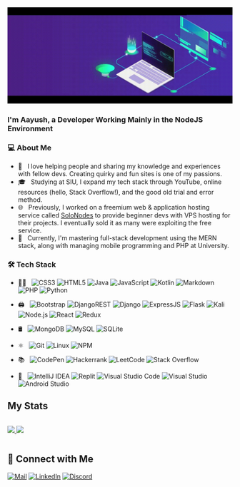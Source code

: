 <div align="center">
<img src="/new_banner.gif" width="600">
</div>  

### I'm Aayush, a Developer Working Mainly in the NodeJS Environment

### 💻 About Me

- 🤔 &nbsp; I love helping people and sharing my knowledge and experiences with fellow devs. Creating quirky and fun sites is one of my passions.
- 🎓 &nbsp; Studying at SIU, I expand my tech stack through YouTube, online resources (hello, Stack Overflow!), and the good old trial and error method.
- 🌐 &nbsp; Previously, I worked on a freemium web & application hosting service called [SoloNodes](https://solonodes.net) to provide beginner devs with VPS hosting for their projects. I eventually sold it as many were exploiting the free service.
- 🧠 &nbsp; Currently, I'm mastering full-stack development using the MERN stack, along with managing mobile programming and PHP at University.

### 🛠 Tech Stack

- 👨‍💻 &nbsp;
  ![CSS3](https://img.shields.io/badge/css3-%231572B6.svg?style=flat&logo=css3&logoColor=white)
  ![HTML5](https://img.shields.io/badge/html5-%23E34F26.svg?style=flat&logo=html5&logoColor=white)
  ![Java](https://img.shields.io/badge/java-%23ED8B00.svg?style=flat&logo=openjdk&logoColor=white)
  ![JavaScript](https://img.shields.io/badge/javascript-%23323330.svg?style=flat&logo=javascript&logoColor=%23F7DF1E)
  ![Kotlin](https://img.shields.io/badge/kotlin-%237F52FF.svg?style=flat&logo=kotlin&logoColor=white)
  ![Markdown](https://img.shields.io/badge/markdown-%23000000.svg?style=flat&logo=markdown&logoColor=white)
  ![PHP](https://img.shields.io/badge/php-%23777BB4.svg?style=flat&logo=php&logoColor=white)
  ![Python](https://img.shields.io/badge/python-3670A0?style=flat&logo=python&logoColor=ffdd54)

- 🖨️ &nbsp;
  ![Bootstrap](https://img.shields.io/badge/bootstrap-%238511FA.svg?style=flat&logo=bootstrap&logoColor=white)
  ![DjangoREST](https://img.shields.io/badge/DJANGO-REST-ff1709?style=flat&logo=django&logoColor=white&color=ff1709&labelColor=gray)
  ![Django](https://img.shields.io/badge/django-%23092E20.svg?style=flat&logo=django&logoColor=white)
  ![ExpressJS](https://img.shields.io/badge/Express.js-404D59?style=flat)
  ![Flask](https://img.shields.io/badge/flask-%23000.svg?style=flat&logo=flask&logoColor=white)
  ![Kali](https://img.shields.io/badge/Kali-268BEE?style=flat&logo=kalilinux&logoColor=white)
  ![Node.js](https://img.shields.io/badge/-Node.js-333333?style=flat&logo=node.js)
  ![React](https://img.shields.io/badge/react-%2320232a.svg?style=flat&logo=react&logoColor=%2361DAFB)
  ![Redux](https://img.shields.io/badge/redux-%23593d88.svg?style=flat&logo=redux&logoColor=white)

- 🛢 &nbsp;
  ![MongoDB](https://img.shields.io/badge/MongoDB-%234ea94b.svg?style=flat&logo=mongodb&logoColor=white)
  ![MySQL](https://img.shields.io/badge/MySQL-00000F?style=flat&logo=mysql&logoColor=white)
  ![SQLite](https://img.shields.io/badge/sqlite-%2307405e.svg?style=flat&logo=sqlite&logoColor=white)

- ⚛ &nbsp;
  ![Git](https://img.shields.io/badge/-Git-333333?style=flat&logo=git)
  ![Linux](https://img.shields.io/badge/Linux-FCC624?style=flat&logo=linux&logoColor=black)
  ![NPM](https://img.shields.io/badge/NPM-%23000000.svg?style=flat&logo=npm&logoColor=white)

- 📚 &nbsp;
  ![CodePen](https://img.shields.io/badge/CodePen-white?style=flat&logo=codepen&logoColor=black)
  ![Hackerrank](https://img.shields.io/badge/-Hackerrank-2EC866?style=flat&logo=HackerRank&logoColor=white)
  ![LeetCode](https://img.shields.io/badge/LeetCode-000000?style=flat&logo=LeetCode&logoColor=#d16c06)
  ![Stack Overflow](https://img.shields.io/badge/-Stackoverflow-FE7A16?style=flat&logo=stack-overflow&logoColor=white)

- 🔧 &nbsp;
  ![IntelliJ IDEA](https://img.shields.io/badge/IntelliJIDEA-000000.svg?style=flat&logo=intellij-idea&logoColor=white)
  ![Replit](https://img.shields.io/badge/Replit-DD1200?style=flat&logo=Replit&logoColor=white)
  ![Visual Studio Code](https://img.shields.io/badge/-Visual%20Studio%20Code-333333?style=flat&logo=visual-studio-code&logoColor=007ACC)
  ![Visual Studio](https://img.shields.io/badge/VisualStudio-5C2D91.svg?style=flat&logo=visual-studio&logoColor=white)
  ![Android Studio](https://img.shields.io/badge/android%20studio-346ac1?style=flat&logo=android%20studio&logoColor=white)

## My Stats

<p style="display: inline-block;">
<a href="https://github.com/Aayush-683">
  <img height="180em" src="https://github-readme-stats.vercel.app/api?username=Aayush-683&show_icons=true&theme=gotham" />
  <img height="180em" src="https://github-readme-stats-eight-theta.vercel.app/api/top-langs/?username=Aayush-683&theme=gotham&layout=compact" />
</a>
</p>

## 🤝 Connect with Me

[![Mail](https://img.shields.io/badge/Email-D14836?style=for-the-badge&logo=gmail&logoColor=white)](mailto:aayushgoel683@outlook.com)
[![LinkedIn](https://img.shields.io/badge/Linkedin-%230077B5.svg?style=for-the-badge&logo=linkedin&logoColor=white)](https://linkedin.com/in/aayushgoel683)
[![Discord](https://img.shields.io/badge/Discord-%235865F2.svg?style=for-the-badge&logo=discord&logoColor=white)](https://discord.com/users/486486355157843979)
